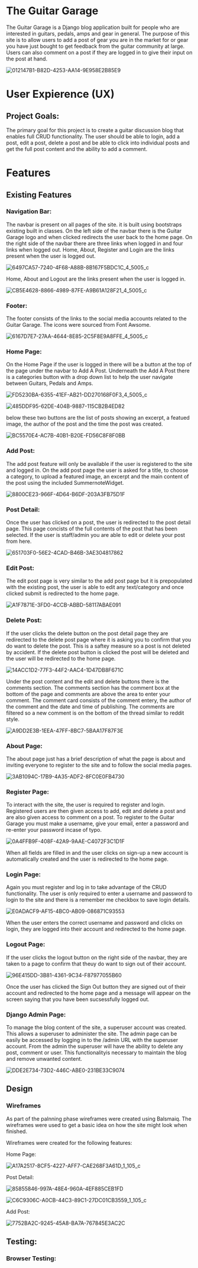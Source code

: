# The Guitar Garage

The Guitar Garage is a Django blog application built for people who are interested in guitars, pedals, amps and gear in general.
The purpose of this site is to allow users to add a post of gear you are in the market for or gear you have just bought to get feedback from the guitar community at large. Users can also comment on a post if they are logged in to give their input on the post at hand. 

![012147B1-B82D-4253-AA14-9E958E2B85E9](https://user-images.githubusercontent.com/93382818/208962646-cdb9c6a7-ce3e-4df0-8772-5f11b43f79ee.jpeg)

# User Expierence (UX)

## Project Goals:

The primary goal for this project is to create a guitar discussion blog that enables full CRUD functionality.
The user should be able to login, add a post, edit a post, delete a post and be able to click into individual posts and get the full post content and the ability to add a comment.


# Features

## Existing Features

### Navigation Bar:

The navbar is present on all pages of the site. it is built using bootstraps existing built in classes.
On the left side of the navbar there is the Guitar Garage logo and when clicked redirects the user back to the home page.
On the right side of the navbar there are three links when logged in and four links when logged out. Home, About, Register and Login are the links present when the user is logged out. 


![6497CA57-7240-4F68-A88B-8B167F5BDC1C_4_5005_c](https://user-images.githubusercontent.com/93382818/208984418-89002982-7345-45f1-8b48-dc504bd6b6fa.jpeg)


Home, About and Logout are the links present when the user is logged in.


![CB5E4628-8866-4989-87FE-A9B61A128F21_4_5005_c](https://user-images.githubusercontent.com/93382818/208984462-00caa25d-07c4-445b-8f56-d01d43d8bcc5.jpeg)


### Footer:

The footer consists of the links to the social media accounts related to the Guitar Garage.
The icons were sourced from Font Awsome.


![6167D7E7-27AA-4644-8E85-2C5F8E9A8FFE_4_5005_c](https://user-images.githubusercontent.com/93382818/209021672-b25097e7-1f26-4d88-9b68-581e5ef86760.jpeg)


### Home Page:

On the Home Page if the user is logged in there will be a button at the top of the page under the navbar to Add A Post. Underneath the Add A Post there is a categories button with a drop down list to help the user navigate between Guitars, Pedals and Amps.


![FD5230BA-6355-41EF-AB21-DD270168F0F3_4_5005_c](https://user-images.githubusercontent.com/93382818/208986488-ec223d32-47ba-4b85-94e0-574c025a5df1.jpeg)


![485DDF95-62DE-404B-9887-115CB2B4ED82](https://user-images.githubusercontent.com/93382818/208986897-2d1c462e-10cc-4695-b085-a3141d897dff.jpeg)


below these two buttons are the list of posts showing an excerpt, a featued image, the author of the post and the time the post was created.


![BC5570E4-AC7B-40B1-B20E-FD56C8F8F0BB](https://user-images.githubusercontent.com/93382818/208986548-6ffad5a8-bc75-4a25-85da-b5cb7a2e13d8.jpeg)


### Add Post:
The add post feature will only be available if the user is registered to the site and logged in.
On the add post page the user is asked for a title, to choose a category, to upload a featured image, an excerpt and the main content of the post using the included SummernoteWidget.


![8800CE23-966F-4D64-B6DF-203A3FB75D1F](https://user-images.githubusercontent.com/93382818/209195197-22b46f59-ecd6-46b9-8c10-213059f76b3f.jpeg)



### Post Detail:

Once the user has clicked on a post, the user is redirected to the post detail page. This page concists of the full contents of the post that has been selected. If the user is staff/admin you are able to edit or delete your post from here.


![651703F0-56E2-4CAD-B46B-3AE304817862](https://user-images.githubusercontent.com/93382818/209020091-2181ea40-1f75-4cc2-a9f9-4bb67c326493.jpeg)


### Edit Post:
The edit post page is very similar to the add post page but it is prepopulated with the existing post, the user is able to edit any text/category and once clicked submit is redirected to the home page.


![A1F7871E-3FD0-4CCB-ABBD-58117ABAE091](https://user-images.githubusercontent.com/93382818/209196034-c16fd8c1-c679-416b-b649-b041c8769876.jpeg)


### Delete Post:
If the user clicks the delete button on the post detail page they are redirected to the delete post page where it is asking you to confirm that you do want to delete the post. This is a saftey measure so a post is not deleted by accident. If the delete post button is clicked the post will be deleted and the user will be redirected to the home page.


![14ACC1D2-77F3-44F2-AAC4-1D47DB8F671C](https://user-images.githubusercontent.com/93382818/209196717-d4bd462c-b4c8-42ed-b2f2-3dee132df34b.jpeg)



Under the post content and the edit and delete buttons there is the comments section. The comments section has the comment box at the bottom of the page and comments are above the area to enter your comment. The comment card consists of the comment entery, the author of the comment and the date and time of publishing. The comments are filtered so a new comment is on the bottom of the thread similar to reddit style.


![A9DD2E3B-1EEA-47FF-8BC7-5BAA17F87F3E](https://user-images.githubusercontent.com/93382818/209020933-4d164bc3-98b5-4407-8cc2-53702a962a82.jpeg)

### About Page:

The about page just has a brief description of what the page is about and inviting everyone to register to the site and to follow the social media pages.


![3AB1094C-17B9-4A35-ADF2-8FC0E0FB4730](https://user-images.githubusercontent.com/93382818/209024584-c7528356-634d-4228-a34f-244367f58b7c.jpeg)

### Register Page:

To interact with the site, the user is required to register and login. Registered users are then given access to add, edit and delete a post and are also given access to comment on a post.
To register to the Guitar Garage you must make a username, give your email, enter a password and re-enter your password incase of typo.

![0A4FFB9F-408F-42A9-9AAE-C4072F3C1D1F](https://user-images.githubusercontent.com/93382818/209025999-9fe94770-a7c3-4441-b890-8d8dd0e48e96.jpeg)

When all fields are filled in and the user clicks on sign-up a new account is automatically created and the user is redirected to the home page.

### Login Page:

Again you must register and log in to take advantage of the CRUD functionality.
The user is only required to enter a username and password to login to the site and there is a remember me checkbox to save login details.


![E0ADACF9-AF15-4BC0-AB09-086871C93553](https://user-images.githubusercontent.com/93382818/209026587-e518a037-973d-4f47-a533-d0518ef60f86.jpeg)

When the user enters the correct username and password and clicks on login, they are logged into their account and redirected to the home page.

### Logout Page:

If the user clicks the logout button on the right side of the navbar, they are taken to a page to confirm that theuy do want to sign out of their account. 


![96E415DD-3B81-4361-9C34-F87977055B60](https://user-images.githubusercontent.com/93382818/209027007-db7bf5f9-a0b3-4281-9ed7-8946c0eac951.jpeg)

Once the user has clicked the Sign Out button they are signed out of their account and redirected to the home page and a message will appear on the screen saying that you have been sucsessfully logged out.


### Django Admin Page:

To manage the blog content of the site, a superuser account was created. This allows a superuser to administer the site. The admin page can be easily be accessed by logging in to the /admin URL with the superuser account. From the admin the superuser will have the ability to delete any post, comment or user. This functionalityis necessary to maintain the blog and remove unwanted content.


![DDE2E734-73D2-446C-ABE0-231BE33C9074](https://user-images.githubusercontent.com/93382818/209199616-b6424974-cf6a-4060-ba3c-0f1a502eab58.jpeg)


## Design

### Wireframes

As part of the palnning phase wireframes were created using Balsmaiq.
The wireframes were used to get a basic idea on how the site might look when finished.

Wireframes were created for the following features:

Home Page:

![A17A2517-8CF5-4227-AFF7-CAE268F3A61D_1_105_c](https://user-images.githubusercontent.com/93382818/209250275-fa7ad577-a6a3-4b5b-8154-3b55400b058c.jpeg)

Post Detail:

![85855846-997A-48E4-960A-4EF885CEB1FD](https://user-images.githubusercontent.com/93382818/209250503-8a3f1a11-b743-4b0b-bf84-d9bbc5a35c22.jpeg)

![C6C9306C-A0CB-44C3-89C1-27DC01CB3559_1_105_c](https://user-images.githubusercontent.com/93382818/209250526-3ccfa834-c15e-4e2f-b4e7-5694707a6a7e.jpeg)

Add Post:

![7752BA2C-9245-45A8-BA7A-767845E3AC2C](https://user-images.githubusercontent.com/93382818/209251429-4bf28473-0b91-4503-83f0-0c8470000caa.jpeg)



## Testing:

### Browser Testing:


